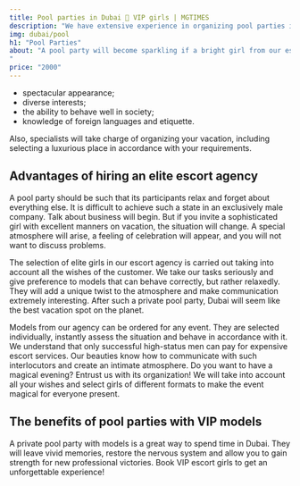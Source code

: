 ```yaml
---
title: Pool parties in Dubai 🖤 VIP girls | MGTIMES
description: "We have extensive experience in organizing pool parties in Dubai. Elite escort agency for successful men! Selection of VIP models for escort. Strictly confidential 📞 +971 58 525 2213 ⚡"
img: dubai/pool
h1: "Pool Parties"
about: "A pool party will become sparkling if a bright girl from our escort agency is present. She can make the holiday enchanting and make you forget about everyday worries. The agency carefully selects models and practices an individual approach to each client. We offer VIP model services with such advantages as:
"
price: "2000"
---
```



- spectacular appearance;
- diverse interests;
- the ability to behave well in society;
- knowledge of foreign languages and etiquette.


Also, specialists will take charge of organizing your vacation, including selecting a luxurious place in accordance with your requirements.

## Advantages of hiring an elite escort agency

A pool party should be such that its participants relax and forget about everything else. It is difficult to achieve such a state in an exclusively male company. Talk about business will begin. But if you invite a sophisticated girl with excellent manners on vacation, the situation will change. A special atmosphere will arise, a feeling of celebration will appear, and you will not want to discuss problems.

The selection of elite girls in our escort agency is carried out taking into account all the wishes of the customer. We take our tasks seriously and give preference to models that can behave correctly, but rather relaxedly. They will add a unique twist to the atmosphere and make communication extremely interesting. After such a private pool party, Dubai will seem like the best vacation spot on the planet.

Models from our agency can be ordered for any event. They are selected individually, instantly assess the situation and behave in accordance with it. We understand that only successful high-status men can pay for expensive escort services. Our beauties know how to communicate with such interlocutors and create an intimate atmosphere. Do you want to have a magical evening? Entrust us with its organization! We will take into account all your wishes and select girls of different formats to make the event magical for everyone present.


## The benefits of pool parties with VIP models

A private pool party with models is a great way to spend time in Dubai. They will leave vivid memories, restore the nervous system and allow you to gain strength for new professional victories. Book VIP escort girls to get an unforgettable experience!
